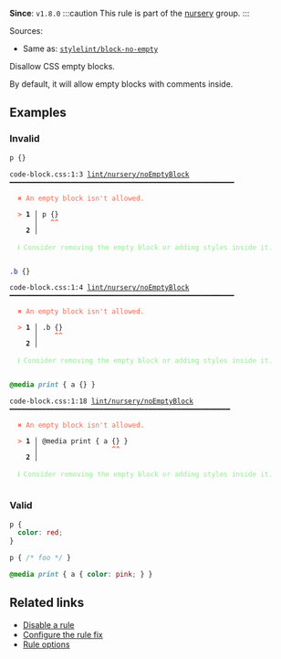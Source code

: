 **Since**: `v1.8.0`
:::caution
This rule is part of the [nursery](/linter/rules/#nursery) group.
:::

Sources: 
- Same as: <a href="https://github.com/stylelint/stylelint/blob/main/lib/rules/block-no-empty/README.md" target="_blank"><code>stylelint/block-no-empty</code></a>

Disallow CSS empty blocks.

By default, it will allow empty blocks with comments inside.

## Examples

### Invalid

```css
p {}
```

<pre class="language-text"><code class="language-text">code-block.css:1:3 <a href="https://biomejs.dev/linter/rules/no-empty-block">lint/nursery/noEmptyBlock</a> ━━━━━━━━━━━━━━━━━━━━━━━━━━━━━━━━━━━━━━━━━━━━━━━━━━━━━━━<br /><br /><strong><span style="color: Tomato;">  </span></strong><strong><span style="color: Tomato;">✖</span></strong> <span style="color: Tomato;">An empty block isn't allowed.</span><br />  <br /><strong><span style="color: Tomato;">  </span></strong><strong><span style="color: Tomato;">&gt;</span></strong> <strong>1 │ </strong>p {}<br />   <strong>   │ </strong>  <strong><span style="color: Tomato;">^</span></strong><strong><span style="color: Tomato;">^</span></strong><br />    <strong>2 │ </strong><br />  <br /><strong><span style="color: lightgreen;">  </span></strong><strong><span style="color: lightgreen;">ℹ</span></strong> <span style="color: lightgreen;">Consider removing the empty block or adding styles inside it.</span><br />  <br /></code></pre>

```css
.b {}
```

<pre class="language-text"><code class="language-text">code-block.css:1:4 <a href="https://biomejs.dev/linter/rules/no-empty-block">lint/nursery/noEmptyBlock</a> ━━━━━━━━━━━━━━━━━━━━━━━━━━━━━━━━━━━━━━━━━━━━━━━━━━━━━━━<br /><br /><strong><span style="color: Tomato;">  </span></strong><strong><span style="color: Tomato;">✖</span></strong> <span style="color: Tomato;">An empty block isn't allowed.</span><br />  <br /><strong><span style="color: Tomato;">  </span></strong><strong><span style="color: Tomato;">&gt;</span></strong> <strong>1 │ </strong>.b {}<br />   <strong>   │ </strong>   <strong><span style="color: Tomato;">^</span></strong><strong><span style="color: Tomato;">^</span></strong><br />    <strong>2 │ </strong><br />  <br /><strong><span style="color: lightgreen;">  </span></strong><strong><span style="color: lightgreen;">ℹ</span></strong> <span style="color: lightgreen;">Consider removing the empty block or adding styles inside it.</span><br />  <br /></code></pre>

```css
@media print { a {} }
```

<pre class="language-text"><code class="language-text">code-block.css:1:18 <a href="https://biomejs.dev/linter/rules/no-empty-block">lint/nursery/noEmptyBlock</a> ━━━━━━━━━━━━━━━━━━━━━━━━━━━━━━━━━━━━━━━━━━━━━━━━━━━━━━<br /><br /><strong><span style="color: Tomato;">  </span></strong><strong><span style="color: Tomato;">✖</span></strong> <span style="color: Tomato;">An empty block isn't allowed.</span><br />  <br /><strong><span style="color: Tomato;">  </span></strong><strong><span style="color: Tomato;">&gt;</span></strong> <strong>1 │ </strong>@media print { a {} }<br />   <strong>   │ </strong>                 <strong><span style="color: Tomato;">^</span></strong><strong><span style="color: Tomato;">^</span></strong><br />    <strong>2 │ </strong><br />  <br /><strong><span style="color: lightgreen;">  </span></strong><strong><span style="color: lightgreen;">ℹ</span></strong> <span style="color: lightgreen;">Consider removing the empty block or adding styles inside it.</span><br />  <br /></code></pre>

### Valid

```css
p {
  color: red;
}
```

```css
p { /* foo */ }
```

```css
@media print { a { color: pink; } }
```

## Related links

- [Disable a rule](/linter/#disable-a-lint-rule)
- [Configure the rule fix](/linter#configure-the-rule-fix)
- [Rule options](/linter/#rule-options)
